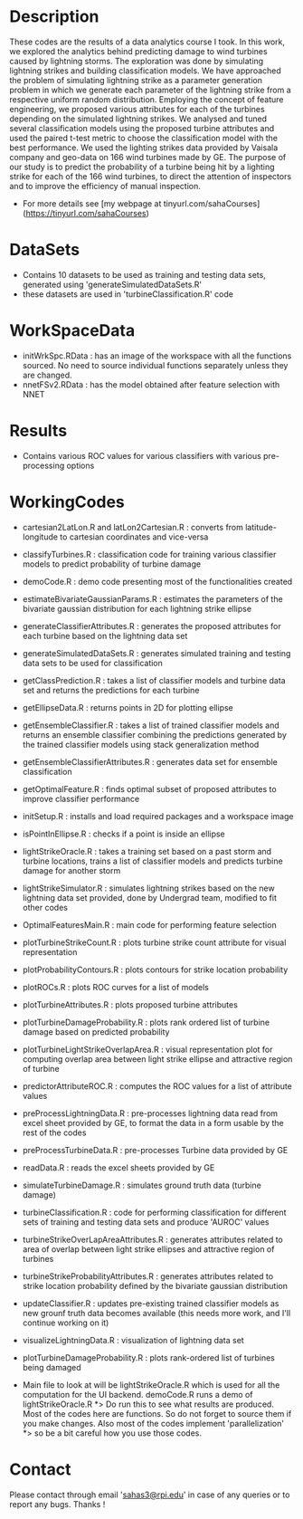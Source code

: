# Description
These codes are the results of a data analytics course I took. In this work, we explored the analytics behind predicting damage to wind turbines caused by lightning storms. The exploration was done by simulating lightning strikes and building classification models. We have approached the problem of simulating lightning strike as a parameter generation problem in which we generate each parameter of the lightning strike from a respective uniform random distribution. Employing the concept of feature engineering, we proposed various attributes for each of the turbines depending on the simulated lightning strikes. We analysed and tuned several classification models using the proposed turbine attributes and used the paired t-test metric to choose the classification model with the best performance. We used the lighting strikes data provided by Vaisala company and geo-data on 166 wind turbines made by GE. The purpose of our study is to predict the probability of a turbine being hit by a lighting strike for each of the 166 wind turbines, to direct the attention of inspectors and to improve the efficiency of manual inspection.

* For more details see [my webpage at tinyurl.com/sahaCourses] (https://tinyurl.com/sahaCourses)

# DataSets 
* Contains 10 datasets to be used as training and testing data sets, generated using 'generateSimulatedDataSets.R'
* these datasets are used in 'turbineClassification.R' code

# WorkSpaceData
* initWrkSpc.RData : has an image of the workspace with all the functions sourced. No need to source individual functions separately unless they are changed.
* nnetFSv2.RData : has the model obtained after feature selection with NNET

# Results
* Contains various ROC values for various classifiers with various pre-processing options

# WorkingCodes
* cartesian2LatLon.R and latLon2Cartesian.R : converts from latitude-longitude to cartesian coordinates and vice-versa
* classifyTurbines.R : classification code for training various classifier models to predict probability of turbine damage
* demoCode.R : demo code presenting most of the functionalities created
* estimateBivariateGaussianParams.R : estimates the parameters of the bivariate gaussian distribution for each lightning strike ellipse
* generateClassifierAttributes.R : generates the proposed attributes for each turbine based on the lightning data set
* generateSimulatedDataSets.R : generates simulated training and testing data sets to be used for classification
* getClassPrediction.R : takes a list of classifier models and turbine data set and returns the predictions for each turbine
* getEllipseData.R : returns points in 2D for plotting ellipse
* getEnsembleClassifier.R : takes a list of trained classifier models and returns an ensemble classifier combining the predictions generated by the trained classifier models using stack generalization method
* getEnsembleClassifierAttributes.R : generates data set for ensemble classification
* getOptimalFeature.R : finds optimal subset of proposed attributes to improve classifier performance
* initSetup.R : installs and load required packages and a workspace image
* isPointInEllipse.R : checks if a point is inside an ellipse
* lightStrikeOracle.R : takes a training set based on a past storm and turbine locations, trains a list of classifier models and predicts turbine damage for another storm
* lightStrikeSimulator.R : simulates lightning strikes based on the new lightning data set provided, done by Undergrad team, modified to fit other codes
* OptimalFeaturesMain.R : main code for performing feature selection
* plotTurbineStrikeCount.R : plots turbine strike count attribute for visual representation
* plotProbabilityContours.R : plots contours for strike location probability
* plotROCs.R : plots ROC curves for a list of models
* plotTurbineAttributes.R : plots proposed turbine attributes
* plotTurbineDamageProbability.R : plots rank ordered list of turbine damage based on predicted probability
* plotTurbineLightStrikeOverlapArea.R : visual representation plot for computing overlap area between light strike ellipse and attractive region of turbine
* predictorAttributeROC.R : computes the ROC values for a list of attribute values
* preProcessLightningData.R : pre-processes lightning data read from excel sheet provided by GE, to format the data in a form usable by the rest of the codes
* preProcessTurbineData.R : pre-processes Turbine data provided by GE
* readData.R : reads the excel sheets provided by GE
* simulateTurbineDamage.R : simulates ground truth data (turbine damage)
* turbineClassification.R : code for performing classification for different sets of training and testing data sets and produce 'AUROC' values
* turbineStrikeOverLapAreaAttributes.R : generates attributes related to area of overlap between light strike ellipses and attractive region of turbines
* turbineStrikeProbabilityAttributes.R : generates attributes related to strike location probability defined by the bivariate gaussian distribution
* updateClassifier.R : updates pre-existing trained classifier models as new grounf truth data becomes available (this needs more work, and I'll continue working on it)
* visualizeLightningData.R : visualization of lightning data set
* plotTurbineDamageProbability.R : plots rank-ordered list of turbines being damaged

* Main file to look at will be lightStrikeOracle.R which is used for all the computation for the UI backend.
   demoCode.R runs a demo of lightStrikeOracle.R *> Do run this to see what results are produced.
   Most of the codes here are functions. So do not forget to source them if you make changes.
   Also most of the codes implement 'parallelization' *> so be a bit careful how you use those codes.


# Contact
Please contact through email 'sahas3@rpi.edu' in case of any queries or to report any bugs. Thanks !
